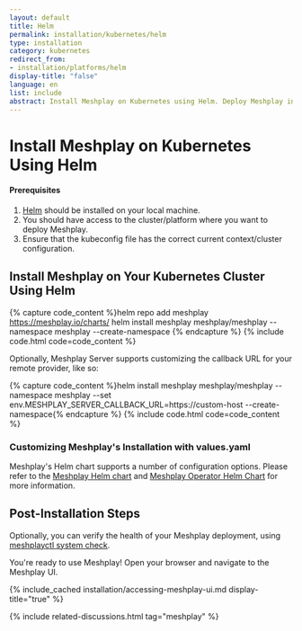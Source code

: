 ```yaml
---
layout: default
title: Helm
permalink: installation/kubernetes/helm
type: installation
category: kubernetes
redirect_from:
- installation/platforms/helm
display-title: "false"
language: en
list: include
abstract: Install Meshplay on Kubernetes using Helm. Deploy Meshplay in Kubernetes in-cluster.
---
```

# Install Meshplay on Kubernetes Using Helm

<div class="prereqs"><h4>Prerequisites</h4>
<ol>
<li><a href="https://helm.sh/docs/intro/install/" class="meshplay-light">Helm</a> should be installed on your local machine.</li>
<li>You should have access to the cluster/platform where you want to deploy Meshplay.</li>
<li>Ensure that the kubeconfig file has the correct current context/cluster configuration.</li>
</ol>
</div>

## Install Meshplay on Your Kubernetes Cluster Using Helm

{% capture code_content %}helm repo add meshplay https://meshplay.io/charts/
helm install meshplay meshplay/meshplay --namespace meshplay --create-namespace
{% endcapture %}
{% include code.html code=code_content %}

Optionally, Meshplay Server supports customizing the callback URL for your remote provider, like so:

{% capture code_content %}helm install meshplay meshplay/meshplay --namespace meshplay --set env.MESHPLAY_SERVER_CALLBACK_URL=https://custom-host --create-namespace{% endcapture %}
{% include code.html code=code_content %}

### Customizing Meshplay's Installation with values.yaml

Meshplay's Helm chart supports a number of configuration options. Please refer to the [Meshplay Helm chart](https://github.com/meshplay/meshplay/tree/master/install/kubernetes/helm/meshplay#readme) and [Meshplay Operator Helm Chart](https://github.com/meshplay/meshplay/tree/master/install/kubernetes/helm/meshplay-operator#readme) for more information.

## Post-Installation Steps

Optionally, you can verify the health of your Meshplay deployment, using <a href='/reference/meshplayctl/system/check'>meshplayctl system check</a>.

You're ready to use Meshplay! Open your browser and navigate to the Meshplay UI.

{% include_cached installation/accessing-meshplay-ui.md display-title="true" %}

{% include related-discussions.html tag="meshplay" %}
